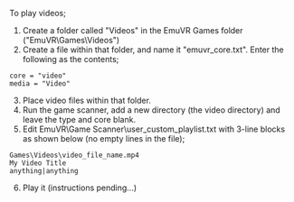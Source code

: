 To play videos;

1. Create a folder called "Videos" in the EmuVR Games folder ("EmuVR\Games\Videos")
2. Create a file within that folder, and name it "emuvr_core.txt". Enter the following as the contents;

```
core = "video"
media = "Video"
```

3. Place video files within that folder.
4. Run the game scanner, add a new directory (the video directory) and leave the type and core blank.
5. Edit EmuVR\Game Scanner\user_custom_playlist.txt with 3-line blocks as shown below (no empty lines in the file);

```
Games\Videos\video_file_name.mp4
My Video Title
anything|anything
```
6. Play it (instructions pending...)
